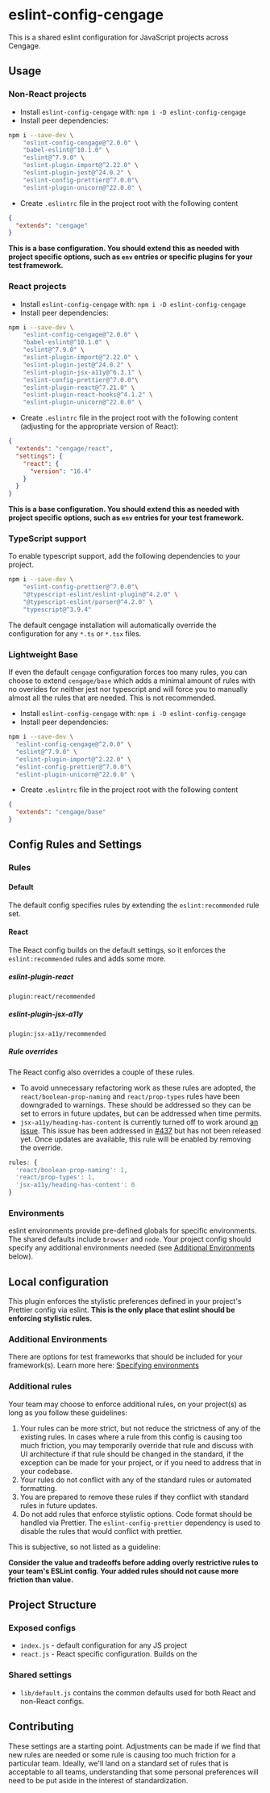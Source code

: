 # eslint-config-cengage

This is a shared eslint configuration for JavaScript projects across Cengage.

## Usage

### Non-React projects

- Install `eslint-config-cengage` with: `npm i -D eslint-config-cengage`
- Install peer dependencies: 

```sh
npm i --save-dev \
    "eslint-config-cengage@^2.0.0" \
    "babel-eslint@^10.1.0" \
    "eslint@^7.9.0" \
    "eslint-plugin-import@^2.22.0" \  
    "eslint-plugin-jest@^24.0.2" \
    "eslint-config-prettier@^7.0.0"\
    "eslint-plugin-unicorn@^22.0.0" \
   ```

- Create `.eslintrc` file in the project root with the following content

```json
{
  "extends": "cengage"
}
```

**This is a base configuration. You should extend this as needed with project specific options, such as `env` entries or specific plugins for your test framework.**

### React projects

- Install `eslint-config-cengage` with: `npm i -D eslint-config-cengage`
- Install peer dependencies: 
```sh
npm i --save-dev \
    "eslint-config-cengage@^2.0.0" \ 
    "babel-eslint@^10.1.0" \
    "eslint@^7.9.0" \
    "eslint-plugin-import@^2.22.0" \  
    "eslint-plugin-jest@^24.0.2" \
    "eslint-plugin-jsx-a11y@^6.3.1" \
    "eslint-config-prettier@^7.0.0"\
    "eslint-plugin-react@^7.21.0" \
    "eslint-plugin-react-hooks@^4.1.2" \   
    "eslint-plugin-unicorn@^22.0.0" \
```

- Create `.eslintrc` file in the project root with the following content (adjusting for the appropriate version of React):

```json
{
  "extends": "cengage/react",
  "settings": {
    "react": {
      "version": "16.4"
    }
  }
}
```

**This is a base configuration. You should extend this as needed with project specific options, such as `env` entries for your test framework.**

### TypeScript support

To enable typescript support, add the following dependencies to your project. 

```sh
npm i --save-dev \
    "eslint-config-prettier@^7.0.0"\
    "@typescript-eslint/eslint-plugin@^4.2.0" \
    "@typescript-eslint/parser@^4.2.0" \
    "typescript@^3.9.4"
```

The default cengage installation will automatically override the configuration for any `*.ts` or `*.tsx` files.

### Lightweight Base

If even the default `cengage` configuration forces too many rules, you can choose to extend `cengage/base` which adds a minimal amount of rules with no overides for neither jest nor typescript and will force you to manually almost all the rules that are needed. This is not recommended.

- Install `eslint-config-cengage` with: `npm i -D eslint-config-cengage`
- Install peer dependencies: 

```sh
npm i --save-dev \
  "eslint-config-cengage@^2.0.0" \ 
  "eslint@^7.9.0" \
  "eslint-plugin-import@^2.22.0" \
  "eslint-config-prettier@^7.0.0"\
  "eslint-plugin-unicorn@^22.0.0" \
```

- Create `.eslintrc` file in the project root with the following content

```json
{
  "extends": "cengage/base"
}
```


## Config Rules and Settings

### Rules

#### Default

The default config specifies rules by extending the `eslint:recommended` rule set.

#### React

The React config builds on the default settings, so it enforces the `eslint:recommended` rules and adds some more.

##### eslint-plugin-react

`plugin:react/recommended`

##### eslint-plugin-jsx-a11y

`plugin:jsx-a11y/recommended`

##### Rule overrides

The React config also overrides a couple of these rules.

- To avoid unnecessary refactoring work as these rules are adopted, the `react/boolean-prop-naming` and `react/prop-types` rules have been downgraded to warnings. These should be addressed so they can be set to errors in future updates, but can be addressed when time permits.
- `jsx-a11y/heading-has-content` is currently turned off to work around [an issue](https://github.com/evcohen/eslint-plugin-jsx-a11y/issues/440). This issue has been addressed in [#437](https://github.com/evcohen/eslint-plugin-jsx-a11y/pull/437) but has not been released yet. Once updates are available, this rule will be enabled by removing the override.

```js
rules: {
  'react/boolean-prop-naming': 1,
  'react/prop-types': 1,
  'jsx-a11y/heading-has-content': 0
}
```

### Environments

eslint environments provide pre-defined globals for specific environments. The shared defaults include `browser` and `node`. Your project config should specify any additional environments needed (see [Additional Environments](#additional-environments) below).

## Local configuration

This plugin enforces the stylistic preferences defined in your project's Prettier config via eslint. **This is the only place that eslint should be enforcing stylistic rules.**

### Additional Environments

There are options for test frameworks that should be included for your framework(s). Learn more here: [Specifying environments](https://eslint.org/docs/user-guide/configuring#specifying-environments)

### Additional rules

Your team may choose to enforce additional rules, on your project(s) as long as you follow these guidelines:

1.  Your rules can be more strict, but not reduce the strictness of any of the existing rules. In cases where a rule from this config is causing too much friction, you may temporarily override that rule and discuss with UI architecture if that rule should be changed in the standard, if the exception can be made for your project, or if you need to address that in your codebase.
2.  Your rules do not conflict with any of the standard rules or automated formatting.
3.  You are prepared to remove these rules if they conflict with standard rules in future updates.
4.  Do not add rules that enforce stylistic options. Code format should be handled via Prettier. The `eslint-config-prettier` dependency is used to disable the rules that would conflict with prettier.

This is subjective, so not listed as a guideline:

**Consider the value and tradeoffs before adding overly restrictive rules to your team's ESLint config. Your added rules should not cause more friction than value.**

## Project Structure

### Exposed configs

- `index.js` - default configuration for any JS project
- `react.js` - React specific configuration. Builds on the

### Shared settings

- `lib/default.js` contains the common defaults used for both React and non-React configs.

## Contributing

These settings are a starting point. Adjustments can be made if we find that new rules are needed or some rule is causing too much friction for a particular team. Ideally, we'll land on a standard set of rules that is acceptable to all teams, understanding that some personal preferences will need to be put aside in the interest of standardization.
